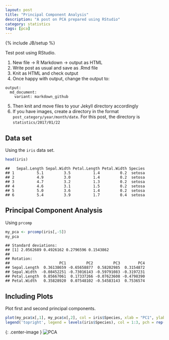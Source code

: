 ```yaml
---
layout: post
title: "Principal Component Analysis"
description: "A post on PCA prepared using RStudio"
category: statistics
tags: [pca]
---
```

{% include JB/setup %}

Test post using RStudio.

1. New file -&gt; R Markdown -&gt; output as HTML
2. Write post as usual and save as .Rmd file
3. Knit as HTML and check output
4. Once happy with output, change the output to:

```
output: 
  md_document:
    variant: markdown_github
```

5. Then knit and move files to your Jekyll directory accordingly
6. If you have images, create a directory in the format `post_category/year/month/date`. For this post, the directory is `statistics/2017/01/22`

Data set
--------

Using the `iris` data set.

``` r
head(iris)
```

    ##   Sepal.Length Sepal.Width Petal.Length Petal.Width Species
    ## 1          5.1         3.5          1.4         0.2  setosa
    ## 2          4.9         3.0          1.4         0.2  setosa
    ## 3          4.7         3.2          1.3         0.2  setosa
    ## 4          4.6         3.1          1.5         0.2  setosa
    ## 5          5.0         3.6          1.4         0.2  setosa
    ## 6          5.4         3.9          1.7         0.4  setosa

Principal Component Analysis
----------------------------

Using `prcomp`

``` r
my_pca <- prcomp(iris[,-5])
my_pca
```

    ## Standard deviations:
    ## [1] 2.0562689 0.4926162 0.2796596 0.1543862
    ## 
    ## Rotation:
    ##                      PC1         PC2         PC3        PC4
    ## Sepal.Length  0.36138659 -0.65658877  0.58202985  0.3154872
    ## Sepal.Width  -0.08452251 -0.73016143 -0.59791083 -0.3197231
    ## Petal.Length  0.85667061  0.17337266 -0.07623608 -0.4798390
    ## Petal.Width   0.35828920  0.07548102 -0.54583143  0.7536574

Including Plots
---------------

Plot first and second principal components.

``` r
plot(my_pca$x[,1], my_pca$x[,2], col = iris$Species, xlab = "PC1", ylab = "PC2", pch=19)
legend('topright', legend = levels(iris$Species), col = 1:3, pch = rep(19,3))
```

{: .center-image }
![PCA](2017-01-22-pca.png)
